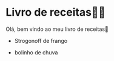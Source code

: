 # Livro de receitas:man_cook:

Olá, bem vindo ao meu livro de receitas:wave:

- Strogonoff de frango

- bolinho de chuva

  









